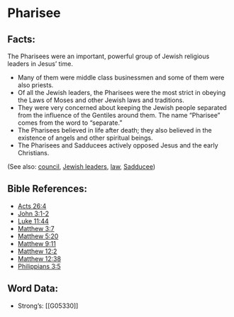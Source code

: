 # Pharisee

## Facts:

The Pharisees were an important, powerful group of Jewish religious leaders in Jesus’ time.

* Many of them were middle class businessmen and some of them were also priests.
* Of all the Jewish leaders, the Pharisees were the most strict in obeying the Laws of Moses and other Jewish laws and traditions.
* They were very concerned about keeping the Jewish people separated from the influence of the Gentiles around them. The name “Pharisee” comes from the word to “separate.”
* The Pharisees believed in life after death; they also believed in the existence of angels and other spiritual beings.
* The Pharisees and Sadducees actively opposed Jesus and the early Christians.

(See also: [council](../other/council.md), [Jewish leaders](../other/jewishleaders.md), [law](../kt/lawofmoses.md), [Sadducee](../kt/sadducee.md))

## Bible References:

* [Acts 26:4](rc://en/tn/help/act/26/04)
* [John 3:1-2](rc://en/tn/help/jhn/03/01)
* [Luke 11:44](rc://en/tn/help/luk/11/44)
* [Matthew 3:7](rc://en/tn/help/mat/03/07)
* [Matthew 5:20](rc://en/tn/help/mat/05/20)
* [Matthew 9:11](rc://en/tn/help/mat/09/11)
* [Matthew 12:2](rc://en/tn/help/mat/12/02)
* [Matthew 12:38](rc://en/tn/help/mat/12/38)
* [Philippians 3:5](rc://en/tn/help/php/03/05)

## Word Data:

* Strong’s: [[G05330]]
